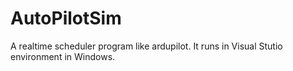 # AutoPilotSim
A realtime scheduler program like ardupilot. It runs in Visual Stutio environment in Windows.
